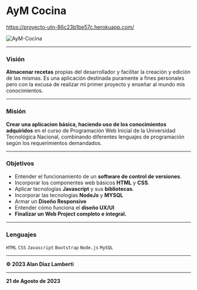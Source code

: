 # AyM Cocina

https://proyecto-utn-86c23b1be57c.herokuapp.com/

![AyM-Cocina](https://res.cloudinary.com/dvrkhos9z/image/upload/v1692645558/logo_qj3q5e-Thumbnail_fnskkx.png "AyM-Cocina")

------------
### Visión

**Almacenar recetas** propias del desarrollador y facilitar la creación y edición de las mismas. Es una aplicación destinada puramente a fines personales pero con la excusa de realizar mi primer proyecto y enseñar al mundo mis conocimientos.

------------
### Misión

**Crear una aplicacion básica, haciendo uso de  los conocimientos adquiridos** en el curso de Programación Web Inicial de la Universidad Tecnológica Nacional, combinando diferentes lenguajes de programación según los requerimientos demandados.

------------
### Objetivos
-    Entender el funcionamiento de un **software de control de versiones**.
-    Incorporar los componentes web básicos **HTML** y **CSS**.
-    Aplicar tecnologías **Javascript** y sus **bibliotecas**.
-    Incorporar las tecnologías **NodeJs** y **MYSQL**
-    Armar un **Diseño Responsive**
-    Entender cómo funciona el **diseño UX/UI**
-    **Finalizar un Web Project completo e integral.**

------------
### Lenguajes
`HTML` `CSS` `Javascript` `Bootstrap` `Node.js` `MySQL`

------------
**&copy; 2023 Alan Diaz Lamberti**

------------
**21 de Agosto de 2023**
